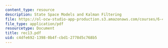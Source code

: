 ```yaml
---
content_type: resource
description: State Space Models and Kalman Filtering
file: https://ol-ocw-studio-app-production.s3.amazonaws.com/courses/6-432-stochastic-processes-detection-and-estimation-spring-2004/c4dfe69213980b4fcbd12778d5c768b5_rec13.pdf
file_type: application/pdf
resourcetype: Document
title: rec13.pdf
uid: c4dfe692-1398-0b4f-cbd1-2778d5c768b5
---
```

